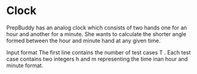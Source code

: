 # Clock
PrepBuddy has an analog clock which consists of two hands one for an hour and another for a minute. She wants to calculate the shorter angle formed between the hour and minute hand at any given time.

Input format
The first line contains the number of test cases 
T
. 
Each test case contains two integers 
h
 and 
m
 representing the time inan  hour and minute format.
